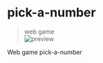 # **pick-a-number**
> web game\
![preview](https://github.com/romankrivopalov/pick-a-number/blob/main/src/images/preview.png?raw=true)

Web game pick-a-number

